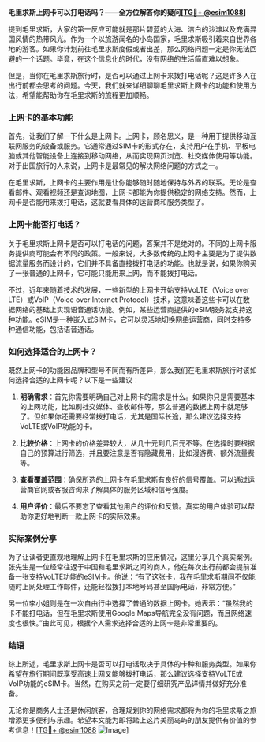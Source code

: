 **毛里求斯上网卡可以打电话吗？——全方位解答你的疑问[[TG💪+ @esim1088](https://t.me/s/esim1088)]**

提到毛里求斯，大家的第一反应可能就是那片碧蓝的大海、洁白的沙滩以及充满异国风情的热带风光。作为一个以旅游闻名的小岛国家，毛里求斯吸引着来自世界各地的游客。如果你计划前往毛里求斯度假或者出差，那么网络问题一定是你无法回避的一个话题。毕竟，在这个信息化的时代，没有网络的生活简直难以想象。

但是，当你在毛里求斯旅行时，是否可以通过上网卡来拨打电话呢？这是许多人在出行前都会思考的问题。今天，我们就来详细聊聊毛里求斯上网卡的功能和使用方法，希望能帮助你在毛里求斯的旅程更加顺畅。

### 上网卡的基本功能

首先，让我们了解一下什么是上网卡。上网卡，顾名思义，是一种用于提供移动互联网服务的设备或服务。它通常通过SIM卡的形式存在，支持用户在手机、平板电脑或其他智能设备上连接到移动网络，从而实现网页浏览、社交媒体使用等功能。对于出国旅行的人来说，上网卡是最常见的解决网络问题的方式之一。

在毛里求斯，上网卡的主要作用是让你能够随时随地保持与外界的联系。无论是查看邮件、观看视频还是查询地图，上网卡都能为你提供稳定的网络支持。然而，上网卡是否能用来拨打电话，这就要看具体的运营商和服务类型了。

### 上网卡能否打电话？

关于毛里求斯上网卡是否可以打电话的问题，答案并不是绝对的。不同的上网卡服务提供商可能会有不同的政策。一般来说，大多数传统的上网卡主要是为了提供数据流量服务而设计的，它们并不具备直接拨打电话的功能。也就是说，如果你购买了一张普通的上网卡，它可能只能用来上网，而不能拨打电话。

不过，近年来随着技术的发展，一些新型的上网卡开始支持VoLTE（Voice over LTE）或VoIP（Voice over Internet Protocol）技术，这意味着这些卡可以在数据网络的基础上实现语音通话功能。例如，某些运营商提供的eSIM服务就支持这种功能。eSIM是一种嵌入式SIM卡，它可以灵活地切换网络运营商，同时支持多种通信功能，包括语音通话。

### 如何选择适合的上网卡？

既然上网卡的功能因品牌和型号不同而有所差异，那么我们在毛里求斯旅行时该如何选择合适的上网卡呢？以下是一些建议：

1. **明确需求**：首先你需要明确自己对上网卡的需求是什么。如果你只是需要基本的上网功能，比如刷社交媒体、查收邮件等，那么普通的数据上网卡就足够了。但如果你还需要经常拨打电话，尤其是国际长途，那么建议选择支持VoLTE或VoIP功能的卡。

2. **比较价格**：上网卡的价格差异较大，从几十元到几百元不等。在选择时要根据自己的预算进行筛选，并且要注意是否有隐藏费用，比如漫游费、额外流量费等。

3. **查看覆盖范围**：确保所选的上网卡在毛里求斯有良好的信号覆盖。可以通过运营商官网或客服咨询来了解具体的服务区域和信号强度。

4. **用户评价**：最后不要忘了查看其他用户的评价和反馈。真实的用户体验可以帮助你更好地判断一款上网卡的实际效果。

### 实际案例分享

为了让读者更直观地理解上网卡在毛里求斯的应用情况，这里分享几个真实案例。张先生是一位经常往返于中国和毛里求斯之间的商人，他在每次出行前都会提前准备一张支持VoLTE功能的eSIM卡。他说：“有了这张卡，我在毛里求斯期间不仅能随时上网处理工作邮件，还能轻松拨打本地号码甚至国际电话，非常方便。”

另一位李小姐则是在一次自由行中选择了普通的数据上网卡。她表示：“虽然我的卡不能打电话，但在毛里求斯使用Google Maps导航完全没有问题，而且网络速度也很快。”由此可见，根据个人需求选择合适的上网卡是非常重要的。

### 结语

综上所述，毛里求斯上网卡是否可以打电话取决于具体的卡种和服务类型。如果你希望在旅行期间既享受高速上网又能够拨打电话，那么建议选择支持VoLTE或VoIP功能的eSIM卡。当然，在购买之前一定要仔细研究产品详情并做好充分准备。

无论你是商务人士还是休闲旅客，合理规划你的网络需求都将为你的毛里求斯之旅增添更多便利与乐趣。希望本文能为即将踏上这片美丽岛屿的朋友提供有价值的参考信息！[[TG💪+ @esim1088](https://t.me/s/esim1088) ![Image](https://i.postimg.cc/4NQfJmqS/Snipaste-2025-05-13-00-14-12.png)]